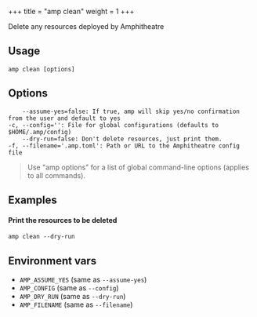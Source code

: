 +++
title = "amp clean"
weight = 1
+++

Delete any resources deployed by Amphitheatre

## Usage
```
amp clean [options]
```

## Options
```
    --assume-yes=false: If true, amp will skip yes/no confirmation from the user and default to yes
-c, --config='': File for global configurations (defaults to $HOME/.amp/config)
    --dry-run=false: Don't delete resources, just print them.
-f, --filename='.amp.toml': Path or URL to the Amphitheatre config file
```

> Use "amp options" for a list of global command-line options (applies to all commands).

## Examples
#### Print the resources to be deleted
```
amp clean --dry-run
```

## Environment vars

* `AMP_ASSUME_YES` (same as `--assume-yes`)
* `AMP_CONFIG` (same as `--config`)
* `AMP_DRY_RUN` (same as `--dry-run`)
* `AMP_FILENAME` (same as `--filename`)
